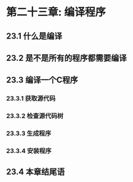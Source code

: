 # 第二十三章: 编译程序 #

## 23.1 什么是编译 ##

## 23.2 是不是所有的程序都需要编译 ##

## 23.3 编译一个C程序 ##

### 23.3.1 获取源代码 ###

### 23.3.2 检查源代码树 ###

### 23.3.3 生成程序 ###

### 23.3.4 安装程序 ###

## 23.4 本章结尾语 ##
